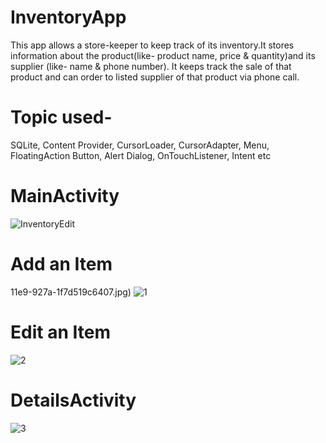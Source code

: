 # InventoryApp
This app allows a store-keeper to keep track of its inventory.It stores information about the product(like- product name, price & quantity)and its supplier (like- name & phone number). It  keeps track the sale of that product and can order to listed supplier of that product via phone call.
# Topic used-
SQLite, Content Provider, CursorLoader, CursorAdapter, Menu, FloatingAction Button, Alert Dialog, OnTouchListener, Intent etc

# MainActivity
![Inventory](https://user-images.githubusercontent.com/37050086/57181252-e19c6a00-6eae-11e9-927a-1f7d519c6407.jpg)Edit

# Add an Item 
11e9-927a-1f7d519c6407.jpg)
![1](https://user-images.githubusercontent.com/37050086/57181278-4a83e200-6eaf-11e9-8a58-cfe3db76ff62.jpg)
# Edit an Item
![2](https://user-images.githubusercontent.com/37050086/57181287-57083a80-6eaf-11e9-9f0c-637f78154693.jpg)
# DetailsActivity
![3](https://user-images.githubusercontent.com/37050086/57181290-5e2f4880-6eaf-11e9-9ff3-ad2374070eba.jpg)




